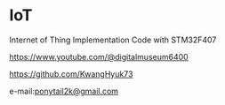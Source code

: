 # IoT
Internet of Thing Implementation Code with STM32F407

https://www.youtube.com/@digitalmuseum6400

https://github.com/KwangHyuk73

e-mail:ponytail2k@gmail.com
